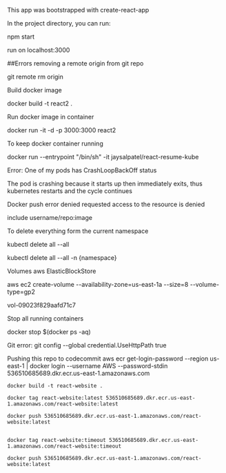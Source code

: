 This app was bootstrapped with create-react-app

In the project directory, you can run:

npm start

run on localhost:3000

##Errors removing a remote origin from git repo

git remote rm origin

Build docker image

docker build -t react2 .

Run docker image in container

docker run -it -d -p 3000:3000 react2

To keep docker container running

docker run --entrypoint "/bin/sh" -it jaysalpatel/react-resume-kube

Error:
One of my pods has CrashLoopBackOff status

The pod is crashing because it starts up then immediately exits, thus kubernetes restarts and the cycle continues


Docker push error
denied requested access to the resource is denied 

include username/repo:image

To delete everything form the current namespace

kubectl delete all --all

kubectl delete all --all -n {namespace}


Volumes
aws ElasticBlockStore

aws ec2 create-volume --availability-zone=us-east-1a --size=8 --volume-type=gp2

vol-09023f829aafd71c7


Stop all running containers

docker stop $(docker ps -aq)



Git error: 
git config --global credential.UseHttpPath true


Pushing this repo to codecommit
    aws ecr get-login-password --region us-east-1 | docker login --username AWS --password-stdin 536510685689.dkr.ecr.us-east-1.amazonaws.com

    docker build -t react-website . 

    docker tag react-website:latest 536510685689.dkr.ecr.us-east-1.amazonaws.com/react-website:latest

    docker push 536510685689.dkr.ecr.us-east-1.amazonaws.com/react-website:latest


    docker tag react-website:timeout 536510685689.dkr.ecr.us-east-1.amazonaws.com/react-website:timeout

    docker push 536510685689.dkr.ecr.us-east-1.amazonaws.com/react-website:latest
